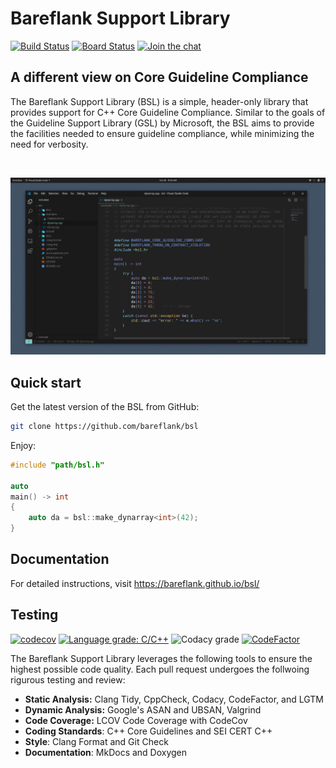# **Bareflank Support Library**

[![Build Status](https://dev.azure.com/bareflank/bsl/_apis/build/status/Bareflank.bsl?branchName=master)](https://dev.azure.com/bareflank/bsl/_build/latest?definitionId=2&branchName=master)
[![Board Status](https://dev.azure.com/bareflank/0e2ee159-02d3-456c-908e-b6684055bb6c/183e6af6-db8f-4e28-910e-33ffd32d94a9/_apis/work/boardbadge/2e44e3c9-beea-457e-9786-4af440d91aa8?columnOptions=1)](https://dev.azure.com/bareflank/0e2ee159-02d3-456c-908e-b6684055bb6c/_boards/board/t/183e6af6-db8f-4e28-910e-33ffd32d94a9/Microsoft.RequirementCategory/)
[![Join the chat](https://img.shields.io/badge/chat-on%20Slack-brightgreen.svg)](https://app.slack.com/client/TPN7LQKRP/CPJLF1RV1)

## **A different view on Core Guideline Compliance**
The Bareflank Support Library (BSL) is a simple, header-only library that provides support for C++ Core Guideline Compliance. Similar to the goals of the Guideline Support Library (GSL) by Microsoft, the BSL aims to provide the facilities needed to ensure guideline compliance, while minimizing the need for verbosity.

<br>

[![Material for MkDocs](docs/images/example.png)](images/example.png)

## **Quick start**
Get the latest version of the BSL from GitHub:

``` bash
git clone https://github.com/bareflank/bsl
```

Enjoy:

``` c++
#include "path/bsl.h"

auto
main() -> int
{
    auto da = bsl::make_dynarray<int>(42);
}
```

## **Documentation**

For detailed instructions, visit <https://bareflank.github.io/bsl/>

## **Testing**
[![codecov](https://codecov.io/gh/Bareflank/bsl/branch/master/graph/badge.svg)](https://codecov.io/gh/Bareflank/bsl)
[![Language grade: C/C++](https://img.shields.io/lgtm/grade/cpp/g/Bareflank/bsl.svg?logo=lgtm&logoWidth=18)](https://lgtm.com/projects/g/Bareflank/bsl/context:cpp)
![Codacy grade](https://img.shields.io/codacy/grade/9e55fc17a08d4e2abe51d82f09f4449f)
[![CodeFactor](https://www.codefactor.io/repository/github/bareflank/bsl/badge)](https://www.codefactor.io/repository/github/bareflank/bsl)

The Bareflank Support Library leverages the following tools to ensure the highest possible code quality. Each pull request undergoes the follwoing rigurous testing and review:

-   **Static Analysis:** Clang Tidy, CppCheck, Codacy, CodeFactor, and LGTM
-   **Dynamic Analysis:** Google's ASAN and UBSAN, Valgrind
-   **Code Coverage:** LCOV Code Coverage with CodeCov
-   **Coding Standards**: C++ Core Guidelines and SEI CERT C++
-   **Style**: Clang Format and Git Check
-   **Documentation**: MkDocs and Doxygen
